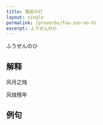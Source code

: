 ```yaml
---
title: 風前の灯
layout: single
permalink: /proverbs/fuu-zen-no-hi
excerpt: ふうぜんのひ
---
```


ふうぜんのひ

## 解释

风月之烛

风烛残年

## 例句

